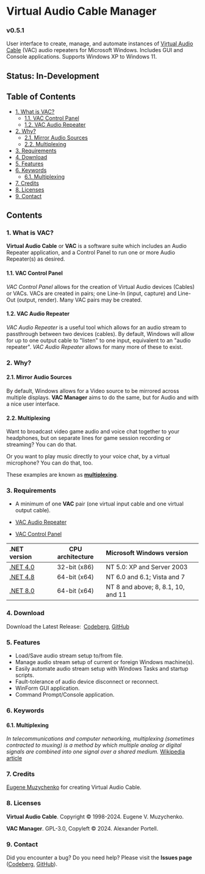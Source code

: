 # Virtual Audio Cable Manager
### v0.5.1
User interface to create, manage, and automate instances of
[Virtual Audio Cable](#licenses) (VAC) audio repeaters for Microsoft Windows.
Includes GUI and Console applications. Supports Windows XP to Windows 11.

## Status: In-Development

## Table of Contents
- [1. What is VAC?](#1-what-is-vac)
    - [1.1. VAC Control Panel](#11-vac-control-panel)
    - [1.2. VAC Audio Repeater](#12-vac-audio-repeater)
- [2. Why?](#2-why)
    - [2.1. Mirror Audio Sources](#21-mirror-audio-sources)
    - [2.2. Multiplexing](#22-multiplexing)
- [3. Requirements](#3-requirements)
- [4. Download](#4-download)
- [5. Features](#5-features)
- [6. Keywords](#6-keywords)
    - [6.1. Multiplexing](#21-multiplexing)
- [7. Credits](#7-credits)
- [8. Licenses](#8-licenses)
- [9. Contact](#9-contact)

## Contents
### 1. What is VAC?
**Virtual Audio Cable** or **VAC** is a software suite which includes an
Audio Repeater application, and a Control Panel to run one or more Audio
Repeater(s) as desired.

#### 1.1. VAC Control Panel
*VAC Control Panel* allows for the creation of Virtual Audio devices (Cables) or
VACs. VACs are created in pairs; one Line-In (input, capture) and Line-Out
(output, render). Many VAC pairs may be created.

#### 1.2. VAC Audio Repeater
*VAC Audio Repeater* is a useful tool which allows for an audio stream to
passthrough between two devices (cables). By default, Windows will allow for up
to one output cable to "listen" to one input, equivalent to an "audio repeater".
*VAC Audio Repeater* allows for many more of these to exist.

### 2. Why?
#### 2.1. Mirror Audio Sources
By default, Windows allows for a Video source to be mirrored across multiple
displays. **VAC Manager** aims to do the same, but for Audio and with a nice
user interface.

#### 2.2. Multiplexing
Want to broadcast video game audio and voice chat together to your headphones,
but on separate lines for game session recording or streaming? You can do that.

Or you want to play music directly to your voice chat, by a virtual microphone?
You can do that, too.

These examples are known as **[multiplexing](#multiplexing)**.

### 3. Requirements
- A minimum of one **VAC** pair (one virtual input cable and one virtual output
cable).

- [VAC Audio Repeater]
- [VAC Control Panel]

[VAC Audio Repeater]: https://vac.muzychenko.net/en/repeater.htm
[VAC Control Panel]: https://vac.muzychenko.net/en/download.htm

| .NET version                                                                     | CPU architecture | Microsoft Windows version          |
| :------------------------------------------------------------------------------- | :--------------: | :--------------------------------- |
| [.NET 4.0](https://dotnet.microsoft.com/en-us/download/dotnet-framework/net40)   | 32-bit (x86)     | NT 5.0: XP and Server 2003         |
| [.NET 4.8](https://dotnet.microsoft.com/en-us/download/dotnet-framework/net48)   | 64-bit (x64)     | NT 6.0 and 6.1; Vista and 7        |
| [.NET 8.0](https://dotnet.microsoft.com/en-us/download/dotnet/8.0)               | 64-bit (x64)     | NT 8 and above; 8, 8.1, 10, and 11 |

### 4. Download
Download the Latest Release:&ensp;[Codeberg][codeberg-releases],
[GitHub][github-releases]

[codeberg-releases]: https://codeberg.org/portellam/VAC-Manager/releases/latest
[github-releases]:   https://github.com/portellam/VAC-Manager/releases/latest

### 5. Features
- Load/Save audio stream setup to/from file.
- Manage audio stream setup of current or foreign Windows machine(s).
- Easily automate audio stream setup with Windows Tasks and startup scripts.
- Fault-tolerance of audio device disconnect or reconnect.
- WinForm GUI application.
- Command Prompt/Console application.

### 6. Keywords
#### 6.1. Multiplexing
*In telecommunications and computer networking, multiplexing (sometimes*
*contracted to muxing) is a method by which multiple analog or digital signals*
*are combined into one signal over a shared medium.* [Wikipedia article]

[Wikipedia article]: https://en.wikipedia.org/wiki/Multiplexing

### 7. Credits
[Eugene Muzychenko] for creating Virtual Audio Cable.

[Eugene Muzychenko]: (https://eugene.muzychenko.net/EMuzychenko_Resume_Eng.htm)

### 8. Licenses
**Virtual Audio Cable**. Copyright © 1998-2024. Eugene V. Muzychenko.

**VAC Manager**. GPL-3.0, Copyleft © 2024. Alexander Portell.

### 9. Contact
Did you encounter a bug? Do you need help? Please visit the **Issues page**
([Codeberg][codeberg-issues], [GitHub][github-issues]).

[codeberg-issues]: https://codeberg.org/portellam/VAC-Manager/issues
[github-issues]:   https://github.com/portellam/VAC-Manager/issues